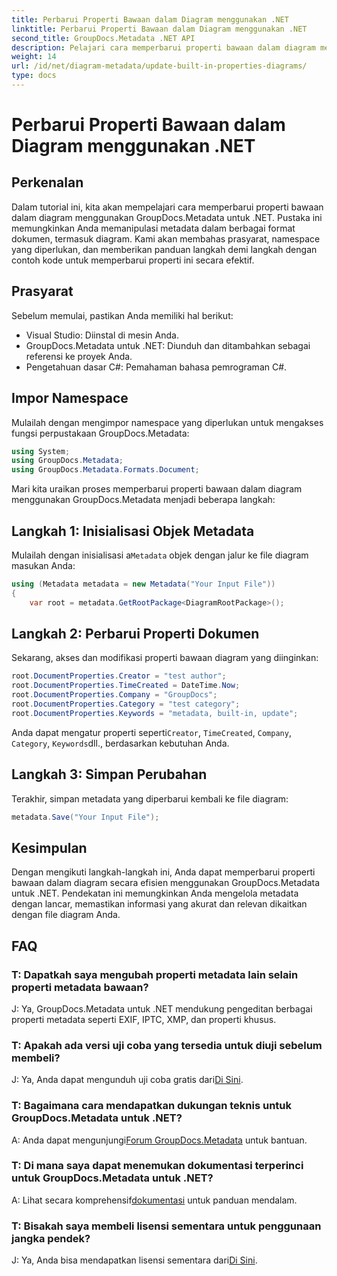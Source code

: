 ```yaml
---
title: Perbarui Properti Bawaan dalam Diagram menggunakan .NET
linktitle: Perbarui Properti Bawaan dalam Diagram menggunakan .NET
second_title: GroupDocs.Metadata .NET API
description: Pelajari cara memperbarui properti bawaan dalam diagram menggunakan GroupDocs.Metadata untuk .NET. Ubah metadata secara lancar dengan contoh kode.
weight: 14
url: /id/net/diagram-metadata/update-built-in-properties-diagrams/
type: docs
---
```

# Perbarui Properti Bawaan dalam Diagram menggunakan .NET

## Perkenalan
Dalam tutorial ini, kita akan mempelajari cara memperbarui properti bawaan dalam diagram menggunakan GroupDocs.Metadata untuk .NET. Pustaka ini memungkinkan Anda memanipulasi metadata dalam berbagai format dokumen, termasuk diagram. Kami akan membahas prasyarat, namespace yang diperlukan, dan memberikan panduan langkah demi langkah dengan contoh kode untuk memperbarui properti ini secara efektif.

## Prasyarat

Sebelum memulai, pastikan Anda memiliki hal berikut:

- Visual Studio: Diinstal di mesin Anda.
- GroupDocs.Metadata untuk .NET: Diunduh dan ditambahkan sebagai referensi ke proyek Anda.
- Pengetahuan dasar C#: Pemahaman bahasa pemrograman C#.

## Impor Namespace

Mulailah dengan mengimpor namespace yang diperlukan untuk mengakses fungsi perpustakaan GroupDocs.Metadata:

```csharp
using System;
using GroupDocs.Metadata;
using GroupDocs.Metadata.Formats.Document;
```

Mari kita uraikan proses memperbarui properti bawaan dalam diagram menggunakan GroupDocs.Metadata menjadi beberapa langkah:

## Langkah 1: Inisialisasi Objek Metadata

 Mulailah dengan inisialisasi a`Metadata` objek dengan jalur ke file diagram masukan Anda:

```csharp
using (Metadata metadata = new Metadata("Your Input File"))
{
    var root = metadata.GetRootPackage<DiagramRootPackage>();
```

## Langkah 2: Perbarui Properti Dokumen

Sekarang, akses dan modifikasi properti bawaan diagram yang diinginkan:

```csharp
root.DocumentProperties.Creator = "test author";
root.DocumentProperties.TimeCreated = DateTime.Now;
root.DocumentProperties.Company = "GroupDocs";
root.DocumentProperties.Category = "test category";
root.DocumentProperties.Keywords = "metadata, built-in, update";
```

 Anda dapat mengatur properti seperti`Creator`, `TimeCreated`, `Company`, `Category`, `Keywords`dll., berdasarkan kebutuhan Anda.

## Langkah 3: Simpan Perubahan

Terakhir, simpan metadata yang diperbarui kembali ke file diagram:

```csharp
metadata.Save("Your Input File");
```

## Kesimpulan

Dengan mengikuti langkah-langkah ini, Anda dapat memperbarui properti bawaan dalam diagram secara efisien menggunakan GroupDocs.Metadata untuk .NET. Pendekatan ini memungkinkan Anda mengelola metadata dengan lancar, memastikan informasi yang akurat dan relevan dikaitkan dengan file diagram Anda.


## FAQ

### T: Dapatkah saya mengubah properti metadata lain selain properti metadata bawaan?
J: Ya, GroupDocs.Metadata untuk .NET mendukung pengeditan berbagai properti metadata seperti EXIF, IPTC, XMP, dan properti khusus.

### T: Apakah ada versi uji coba yang tersedia untuk diuji sebelum membeli?
 J: Ya, Anda dapat mengunduh uji coba gratis dari[Di Sini](https://releases.groupdocs.com/).

### T: Bagaimana cara mendapatkan dukungan teknis untuk GroupDocs.Metadata untuk .NET?
 A: Anda dapat mengunjungi[Forum GroupDocs.Metadata](https://forum.groupdocs.com/c/metadata/14) untuk bantuan.

### T: Di mana saya dapat menemukan dokumentasi terperinci untuk GroupDocs.Metadata untuk .NET?
 A: Lihat secara komprehensif[dokumentasi](https://tutorials.groupdocs.com/metadata/net/) untuk panduan mendalam.

### T: Bisakah saya membeli lisensi sementara untuk penggunaan jangka pendek?
 J: Ya, Anda bisa mendapatkan lisensi sementara dari[Di Sini](https://purchase.groupdocs.com/temporary-license/).